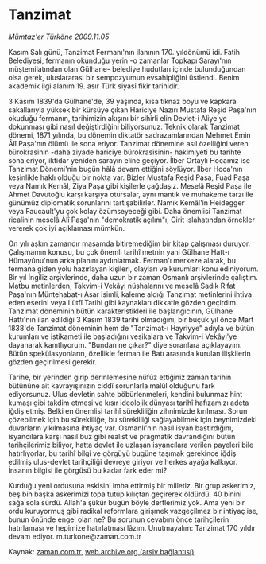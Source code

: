 # Tanzimat

*Mümtaz'er Türköne 2009.11.05*

<tr><td class="metin" colspan="2" style="padding-top: 20px; padding-left: 5px; ">Kasım Salı günü, Tanzimat Fermanı'nın ilanının 170. yıldönümü idi. Fatih Belediyesi, fermanın okunduğu yerin -o zamanlar Topkapı Sarayı'nın müştemilatından olan Gülhane- belediye hudutları içinde bulunduğundan olsa gerek, uluslararası bir sempozyumun evsahipliğini üstlendi. Benim akademik ilgi alanım 19. asır Türk siyasî fikir tarihidir.</td></tr><tr><td class="metin" colspan="2" style="padding-top: 20px; padding-left: 5px; "><p> 3 Kasım 1839'da Gülhane'de, 39 yaşında, kısa tıknaz boyu ve kapkara sakallarıyla yüksek bir kürsüye çıkan Hariciye Nazırı Mustafa Reşid Paşa'nın okuduğu fermanın, tarihimizin akışını bir sihirli elin Devlet-i Aliye'ye dokunması gibi nasıl değiştirdiğini biliyorsunuz. Teknik olarak Tanzimat dönemi, 1871 yılında, bu dönemin diktatör sadrazamlarından Mehmet Emin Âlî Paşa'nın ölümü ile sona eriyor. Tanzimat dönemine asıl özelliğini veren bürokrasinin -daha ziyade hariciye bürokrasisinin- hakimiyeti bu tarihte sona eriyor, iktidar yeniden sarayın eline geçiyor. İlber Ortaylı Hocamız ise Tanzimat Dönemi'nin bugün hâlâ devam ettiğini söylüyor. İlber Hoca'nın kesinlikle haklı olduğu bir nokta var. Bizler Mustafa Reşid Paşa, Fuad Paşa veya Namık Kemâl, Ziya Paşa gibi kişilerle çağdaşız. Meselâ Reşid Paşa ile Ahmet Davutoğlu karşı karşıya otursalar, aynı mantık ve muhakeme tarzı ile günümüz diplomatik sorunlarını tartışabilirler. Namık Kemâl'in Heidegger veya Faucault'yu çok kolay özümseyeceği gibi. Daha önemlisi Tanzimat ricalinin meselâ Âlî Paşa'nın "demokratik açılım"ı, Girit ıslahatından örnekler vererek çok iyi açıklaması mümkün.
<p> On yılı aşkın zamandır masamda bitiremediğim bir kitap çalışması duruyor. Çalışmamın konusu, bu çok önemli tarihî metnin yani Gülhane Hatt-ı Hümayûnu'nun arka planını aydınlatmak. Ferman'ı merkeze alarak, bu fermana giden yolu hazırlayan kişileri, olayları ve kurumları konu ediniyorum. Bir yıl İngiliz arşivlerinde, daha uzun bir zaman Osmanlı arşivlerinde çalıştım. Matbu metinlerden, Takvim-i Vekâyi nüshalarını ve meselâ Sadık Rıfat Paşa'nın Müntehabat-ı Asar isimli, kaleme aldığı Tanzimat metinlerini ihtiva eden eserini veya Lütfî Tarihi gibi kaynakları dikkatle gözden geçirdim. Tanzimat döneminin bütün karakteristikleri ile başlangıcının, Gülhane Hattı'nın ilan edildiği 3 Kasım 1839 tarihi olmadığını, bir buçuk yıl önce Mart 1838'de Tanzimat döneminin hem de "Tanzimat-ı Hayriyye" adıyla ve bütün kurumları ve istikameti ile başladığını vesikalara ve Takvim-i Vekâyi'ye dayanarak kanıtlıyorum. "Bundan ne çıkar?" diye soranlara açıklayayım. Bütün spekülasyonların, özellikle ferman ile Batı arasında kurulan ilişkilerin gözden geçirilmesi gerekir. 
<p> Tarihe, bir yerinden girip derinlemesine nüfûz ettiğiniz zaman tarihin bütününe ait kavrayışınızın ciddî sorunlarla malûl olduğunu fark ediyorsunuz. Ulus devletin sahte böbürlenmeleri, kendini bulunmaz hint kumaşı gibi takdim etmesi ve kısır ideolojik dünyası tarihî hafızamızı adeta iğdiş etmiş. Belki en önemlisi tarihî sürekliliğin zihnimizde kırılması. Sorun çözebilmek için bu sürekliliğe, bu sürekliliği sağlayabilmek için beynimizdeki duvarların yıkılmasına ihtiyaç var. Osmanlı'nın nasıl isyan bastırdığını, isyancılara karşı nasıl buz gibi realist ve pragmatik davrandığını bütün tarihçilerimiz biliyor, hatta devlet ile uzlaşan isyancılara verilen payeleri bile hatırlıyorlar, bu tarihî bilgi ve görgüyü bugüne taşımak gerekince iğdiş edilmiş ulus-devlet tarihçiliği devreye giriyor ve herkes ayağa kalkıyor. İnsanın bilgisi ile görgüsü bu kadar fark eder mi?
<p> Kurduğu yeni ordusuna eskisini imha ettirmiş bir milletiz. Bir grup askerimiz, beş bin başka askerimizi topa tutup kılıçtan geçirerek öldürdü. 40 binini sağa sola sürdü. Allah'a şükür bugün böyle dertlerimiz yok. Ama yeni bir ordu kuruyormuş gibi radikal reformlara girişmek vazgeçilmez bir ihtiyaç ise, bunun önünde engel olan ne? Bu sorunun cevabını önce tarihçilerin hatırlaması ve hepimize hatırlatması lâzım. Unutmayalım: Tanzimat 170 yıldır devam ediyor. m.turkone@zaman.com.tr <br/></p></p></p></p></td></tr>

Kaynak: [zaman.com.tr](http://zaman.com.tr/yazar.do?yazino=911750), [web.archive.org (arşiv bağlantısı)](http://web.archive.org/web/20100107030645/http://www.zaman.com.tr:80/yazar.do?yazino=911750)
